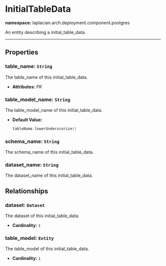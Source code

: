 # **InitialTableData**
**namespace:** laplacian.arch.deployment.component.postgres

An entity describing a initial_table_data.



---

## Properties

### table_name: `String`
The table_name of this initial_table_data.
- **Attributes:** *PK*

### table_model_name: `String`
The table_model_name of this initial_table_data.
- **Default Value:**
  ```kotlin
  tableName.lowerUnderscorize()
  ```

### schema_name: `String`
The schema_name of this initial_table_data.

### dataset_name: `String`
The dataset_name of this initial_table_data.

## Relationships

### dataset: `Dataset`
The dataset of this initial_table_data.
- **Cardinality:** `1`

### table_model: `Entity`
The table_model of this initial_table_data.
- **Cardinality:** `1`